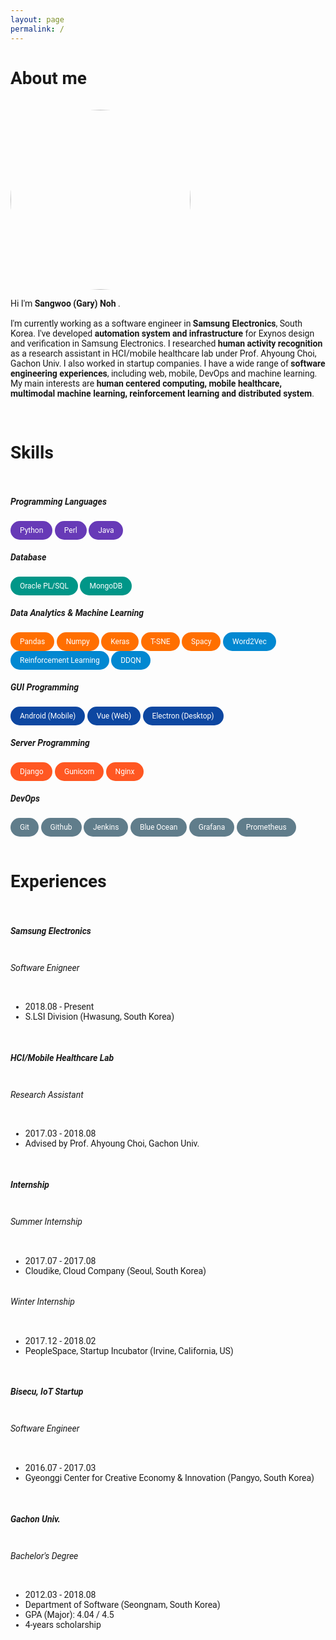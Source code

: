```yaml
---
layout: page
permalink: /
---
```


<h1>About me</h1>

<br>

<img src="https://avatars2.githubusercontent.com/u/16892436?s=460&u=30c2e125ca2aa6c4183bed0dfbd73380a05ca291&v=4" alt="me" style="border-radius: 50%; width: 30vw;">
<br>

<p>
Hi I'm <b>Sangwoo (Gary) Noh</b>
.<br><br>
I'm currently working as a software engineer in <b>Samsung Electronics</b>, South Korea. I've developed <b>automation system and infrastructure</b> for Exynos design and verification in Samsung Electronics. I researched <b>human activity recognition</b> as a research assistant in HCI/mobile healthcare lab under Prof. Ahyoung Choi, Gachon Univ. I also worked in startup companies. I have a wide range of <b>software engineering experiences</b>, including web, mobile, DevOps and machine learning. My main interests are <b>human centered computing, mobile healthcare, multimodal machine learning, reinforcement learning and distributed system</b>.
</p>

<br>
<h1>Skills</h1>
<br>

<h5>Programming Languages</h5>
<div class="chip lang">Python</div>
<div class="chip lang">Perl</div>
<div class="chip lang">Java</div>
<br>

<h5>Database</h5>
<div class="chip db">Oracle PL/SQL</div>
<div class="chip db">MongoDB</div>
<br>

<h5>Data Analytics & Machine Learning</h5>
<div class="chip tools">Pandas</div>
<div class="chip tools">Numpy</div>
<div class="chip tools">Keras</div>
<div class="chip tools">T-SNE</div>
<div class="chip tools">Spacy</div>
<div class="chip theory">Word2Vec</div>
<div class="chip theory">Reinforcement Learning</div>
<div class="chip theory">DDQN</div>

<br>

<h5>GUI Programming</h5>
<div class="chip frontend">Android (Mobile)</div>
<div class="chip frontend">Vue (Web)</div>
<div class="chip frontend">Electron (Desktop)</div>
<br>

<h5>Server Programming</h5>
<div class="chip backend">Django</div>
<div class="chip backend">Gunicorn</div>
<div class="chip backend">Nginx</div>
<br>

<h5>DevOps</h5>
<div class="chip devops">Git</div>
<div class="chip devops">Github</div>
<div class="chip devops">Jenkins</div>
<div class="chip devops">Blue Ocean</div>
<div class="chip devops">Grafana</div>
<div class="chip devops">Prometheus</div>
<br>

<br>

<h1>Experiences</h1>
<br/>

<h5><b>Samsung Electronics</b></h5>
<h6 style="display:inline-block">Software Enigneer</h6>
<ul>
    <li>2018.08 - Present</li>
    <li>S.LSI Division (Hwasung, South Korea)</li>
</ul>
<br/>

<h5><b>HCI/Mobile Healthcare Lab</b></h5>
<h6 style="display:inline-block">Research Assistant</h6>
<ul>
    <li>2017.03 - 2018.08</li>
    <li>Advised by Prof. Ahyoung Choi, Gachon Univ.</li>
</ul>
<br/>

<h5><b>Internship</b></h5>
<h6 style="display:inline-block">Summer Internship</h6>
<ul>
    <li>2017.07 - 2017.08</li>
    <li>Cloudike, Cloud Company (Seoul, South Korea)</li>
</ul>
<h6 style="display:inline-block">Winter Internship</h6>
<ul>
    <li>2017.12 - 2018.02</li>
    <li>PeopleSpace, Startup Incubator (Irvine, California, US)</li>
</ul>

<br/>

<h5><b>Bisecu, IoT Startup</b></h5>
<h6 style="display:inline-block">Software Engineer</h6>
<ul>
    <li>2016.07 - 2017.03</li>
    <li>Gyeonggi Center for Creative Economy & Innovation (Pangyo, South Korea)</li>
</ul>
<br/>

<h5><b>Gachon Univ.</b></h5>
<h6 style="display:inline-block">Bachelor's Degree</h6>
<ul>
    <li>2012.03 - 2018.08</li>
    <li>Department of Software (Seongnam, South Korea)</li>
    <li>GPA (Major): 4.04 / 4.5</li>
    <li>4-years scholarship</li>
</ul>
<br/>

<style>
body{
  font-family: 'Roboto', sans-serif;
}
.chip{
    display: inline-block;
    padding: 0 15px;
    height: 30px;
    font-family: 'Roboto', sans-serif;
    font-size: 12px;
    line-height: 30px;
    border-radius: 25px;
    background-color: #f1f1f1;
}
.lang{
    background-color: #673AB7;
    color: #FFFFFF;
}
.db{
    background-color: #009688;
    color: #FFFFFF;
}
.frontend{
    background-color: #0D47A1;
    color: #FFFFFF;
}
.backend{
    background-color: #FF5722;
    color: #FFFFFF;
}
.devops{
    background-color: #607D8B;
    color: #FFFFFF;
}
.tools{
    background-color: #FF6F00;
    color: #FFFFFF;
}
.theory{
    background-color: #0288D1;
    color: #FFFFFF;
}
.hori-timeline .events {
    border-top: 3px solid #e9ecef;
    font-family: SFMono-Regular,Menlo,Monaco,Consolas,"Liberation Mono","Courier New",monospace;
    
}
.hori-timeline .events .event-list {
    display: block;
    position: relative;
    text-align: center;
    padding-top: 70px;
    margin-right: 0;
}
.hori-timeline .events .event-list:before {
    content: "";
    position: absolute;
    height: 36px;
    border-right: 2px dashed #dee2e6;
    top: 0;
}
.hori-timeline .events .event-list .event-date {
    position: absolute;
    top: 38px;
    left: 0;
    right: 0;
    width: 75px;
    margin: 0 auto;
    border-radius: 4px;
    padding: 2px 4px;
}
@media (min-width: 1140px) {
    .hori-timeline .events .event-list {
        display: inline-block;
        width: 24%;
        padding-top: 45px;
    }
    .hori-timeline .events .event-list .event-date {
        top: -12px;
    }
}
.soft-primary {
    background-color: rgb(64,144,203)!important;
    color: #FFFFFF;
}
.soft-success {
    background-color: rgb(71,189,154)!important;
    color: #FFFFFF;
}
.soft-danger {
    background-color: rgb(231,76,94)!important;
}
.soft-warning {
    background-color: rgb(249,213,112)!important;
}
.card {
    border: none;
    margin-bottom: 24px;
    -webkit-box-shadow: 0 0 13px 0 rgba(236,236,241,.44);
    box-shadow: 0 0 13px 0 rgba(236,236,241,.44);
}
.image-caption{
  text-align: center;
}

</style>


